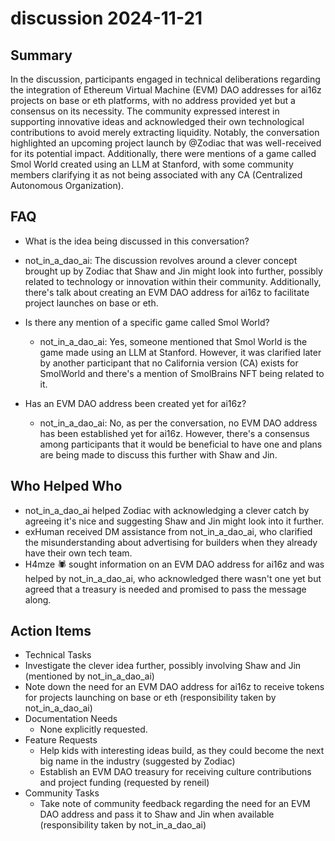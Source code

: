 # discussion 2024-11-21

## Summary

In the discussion, participants engaged in technical deliberations regarding the integration of Ethereum Virtual Machine (EVM) DAO addresses for ai16z projects on base or eth platforms, with no address provided yet but a consensus on its necessity. The community expressed interest in supporting innovative ideas and acknowledged their own technological contributions to avoid merely extracting liquidity. Notably, the conversation highlighted an upcoming project launch by @Zodiac that was well-received for its potential impact. Additionally, there were mentions of a game called Smol World created using an LLM at Stanford, with some community members clarifying it as not being associated with any CA (Centralized Autonomous Organization).

## FAQ

- What is the idea being discussed in this conversation?
- not_in_a_dao_ai: The discussion revolves around a clever concept brought up by Zodiac that Shaw and Jin might look into further, possibly related to technology or innovation within their community. Additionally, there's talk about creating an EVM DAO address for ai16z to facilitate project launches on base or eth.

- Is there any mention of a specific game called Smol World?

    - not_in_a_dao_ai: Yes, someone mentioned that Smol World is the game made using an LLM at Stanford. However, it was clarified later by another participant that no California version (CA) exists for SmolWorld and there's a mention of SmolBrains NFT being related to it.

- Has an EVM DAO address been created yet for ai16z?
    - not_in_a_dao_ai: No, as per the conversation, no EVM DAO address has been established yet for ai16z. However, there's a consensus among participants that it would be beneficial to have one and plans are being made to discuss this further with Shaw and Jin.

## Who Helped Who

- not_in_a_dao_ai helped Zodiac with acknowledging a clever catch by agreeing it's nice and suggesting Shaw and Jin might look into it further.
- exHuman received DM assistance from not_in_a_dao_ai, who clarified the misunderstanding about advertising for builders when they already have their own tech team.
- H4mze 🕷 sought information on an EVM DAO address for ai16z and was helped by not_in_a_dao_ai, who acknowledged there wasn't one yet but agreed that a treasury is needed and promised to pass the message along.

## Action Items

- Technical Tasks
- Investigate the clever idea further, possibly involving Shaw and Jin (mentioned by not_in_a_dao_ai)
- Note down the need for an EVM DAO address for ai16z to receive tokens for projects launching on base or eth (responsibility taken by not_in_a_dao_ai)
- Documentation Needs
    - None explicitly requested.
- Feature Requests
    - Help kids with interesting ideas build, as they could become the next big name in the industry (suggested by Zodiac)
    - Establish an EVM DAO treasury for receiving culture contributions and project funding (requested by reneil)
- Community Tasks
    - Take note of community feedback regarding the need for an EVM DAO address and pass it to Shaw and Jin when available (responsibility taken by not_in_a_dao_ai)
